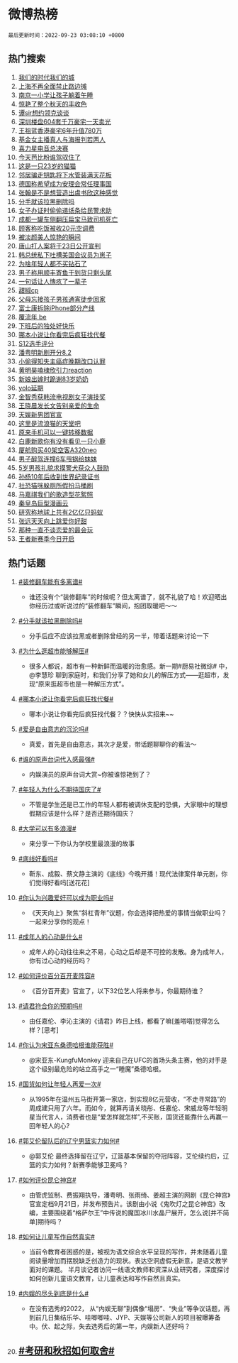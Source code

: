 # 微博热榜

`最后更新时间：2022-09-23 03:08:10 +0800`

## 热门搜索

1. [我们的时代我们的城](https://m.weibo.cn/search?containerid=100103type%3D1%26t%3D10%26q%3D%23%E6%88%91%E4%BB%AC%E7%9A%84%E6%97%B6%E4%BB%A3%E6%88%91%E4%BB%AC%E7%9A%84%E5%9F%8E%23&stream_entry_id=51&isnewpage=1&extparam=seat%3D1%26cate%3D10103%26dgr%3D0%26filter_type%3Drealtimehot%26c_type%3D51%26pos%3D0%26display_time%3D1663873689%26pre_seqid%3D1663873689161026376319&luicode=10000011&lfid=106003type%253D25%2526t%253D3%2526disable_hot%253D1%2526filter_type%253Drealtimehot)
1. [上海不再全面禁止路边摊](https://m.weibo.cn/search?containerid=100103type%3D1%26t%3D10%26q%3D%23%E4%B8%8A%E6%B5%B7%E4%B8%8D%E5%86%8D%E5%85%A8%E9%9D%A2%E7%A6%81%E6%AD%A2%E8%B7%AF%E8%BE%B9%E6%91%8A%23&stream_entry_id=31&isnewpage=1&extparam=seat%3D1%26band_rank%3D1%26q%3D%2523%25E4%25B8%258A%25E6%25B5%25B7%25E4%25B8%258D%25E5%2586%258D%25E5%2585%25A8%25E9%259D%25A2%25E7%25A6%2581%25E6%25AD%25A2%25E8%25B7%25AF%25E8%25BE%25B9%25E6%2591%258A%2523%26dgr%3D0%26c_type%3D31%26pos%3D0%26lcate%3D5001%26realpos%3D1%26filter_type%3Drealtimehot%26flag%3D0%26cate%3D0%26display_time%3D1663873689%26pre_seqid%3D1663873689161026376319&luicode=10000011&lfid=106003type%253D25%2526t%253D3%2526disable_hot%253D1%2526filter_type%253Drealtimehot)
1. [南京一小学让孩子躺着午睡](https://m.weibo.cn/search?containerid=100103type%3D1%26t%3D10%26q%3D%23%E5%8D%97%E4%BA%AC%E4%B8%80%E5%B0%8F%E5%AD%A6%E8%AE%A9%E5%AD%A9%E5%AD%90%E8%BA%BA%E7%9D%80%E5%8D%88%E7%9D%A1%23&stream_entry_id=31&isnewpage=1&extparam=seat%3D1%26band_rank%3D2%26q%3D%2523%25E5%258D%2597%25E4%25BA%25AC%25E4%25B8%2580%25E5%25B0%258F%25E5%25AD%25A6%25E8%25AE%25A9%25E5%25AD%25A9%25E5%25AD%2590%25E8%25BA%25BA%25E7%259D%2580%25E5%258D%2588%25E7%259D%25A1%2523%26dgr%3D0%26c_type%3D31%26pos%3D1%26lcate%3D5001%26realpos%3D2%26filter_type%3Drealtimehot%26flag%3D0%26cate%3D0%26display_time%3D1663873689%26pre_seqid%3D1663873689161026376319&luicode=10000011&lfid=106003type%253D25%2526t%253D3%2526disable_hot%253D1%2526filter_type%253Drealtimehot)
1. [惊艳了整个秋天的丰收色](https://m.weibo.cn/search?containerid=100103type%3D1%26t%3D10%26q%3D%23%E6%83%8A%E8%89%B3%E4%BA%86%E6%95%B4%E4%B8%AA%E7%A7%8B%E5%A4%A9%E7%9A%84%E4%B8%B0%E6%94%B6%E8%89%B2%23&stream_entry_id=31&isnewpage=1&extparam=seat%3D1%26band_rank%3D3%26q%3D%2523%25E6%2583%258A%25E8%2589%25B3%25E4%25BA%2586%25E6%2595%25B4%25E4%25B8%25AA%25E7%25A7%258B%25E5%25A4%25A9%25E7%259A%2584%25E4%25B8%25B0%25E6%2594%25B6%25E8%2589%25B2%2523%26dgr%3D0%26c_type%3D31%26pos%3D2%26lcate%3D5001%26realpos%3D3%26filter_type%3Drealtimehot%26flag%3D0%26cate%3D0%26display_time%3D1663873689%26pre_seqid%3D1663873689161026376319&luicode=10000011&lfid=106003type%253D25%2526t%253D3%2526disable_hot%253D1%2526filter_type%253Drealtimehot)
1. [谭sir想约领克谈谈](https://m.weibo.cn/search?containerid=100103type%3D1%26t%3D10%26q%3D%23%E8%B0%ADsir%E6%83%B3%E7%BA%A6%E9%A2%86%E5%85%8B%E8%B0%88%E8%B0%88%23&stream_entry_id=31&isnewpage=1&extparam=seat%3D1%26band_rank%3D4%26q%3D%2523%25E8%25B0%25ADsir%25E6%2583%25B3%25E7%25BA%25A6%25E9%25A2%2586%25E5%2585%258B%25E8%25B0%2588%25E8%25B0%2588%2523%26dgr%3D0%26c_type%3D31%26topic_ad%3D1%26pos%3D3%26lcate%3D5001%26filter_type%3Drealtimehot%26cate%3D0%26adid%3D166199%26display_time%3D1663873689%26pre_seqid%3D1663873689161026376319&luicode=10000011&lfid=106003type%253D25%2526t%253D3%2526disable_hot%253D1%2526filter_type%253Drealtimehot)
1. [深圳楼盘604套千万豪宅一天卖光](https://m.weibo.cn/search?containerid=100103type%3D1%26t%3D10%26q%3D%23%E6%B7%B1%E5%9C%B3%E6%A5%BC%E7%9B%98604%E5%A5%97%E5%8D%83%E4%B8%87%E8%B1%AA%E5%AE%85%E4%B8%80%E5%A4%A9%E5%8D%96%E5%85%89%23&stream_entry_id=31&isnewpage=1&extparam=seat%3D1%26band_rank%3D4%26q%3D%2523%25E6%25B7%25B1%25E5%259C%25B3%25E6%25A5%25BC%25E7%259B%2598604%25E5%25A5%2597%25E5%258D%2583%25E4%25B8%2587%25E8%25B1%25AA%25E5%25AE%2585%25E4%25B8%2580%25E5%25A4%25A9%25E5%258D%2596%25E5%2585%2589%2523%26dgr%3D0%26c_type%3D31%26pos%3D4%26lcate%3D5001%26realpos%3D4%26filter_type%3Drealtimehot%26flag%3D0%26cate%3D0%26display_time%3D1663873689%26pre_seqid%3D1663873689161026376319&luicode=10000011&lfid=106003type%253D25%2526t%253D3%2526disable_hot%253D1%2526filter_type%253Drealtimehot)
1. [王祖蓝香港豪宅6年升值780万](https://m.weibo.cn/search?containerid=100103type%3D1%26t%3D10%26q%3D%23%E7%8E%8B%E7%A5%96%E8%93%9D%E9%A6%99%E6%B8%AF%E8%B1%AA%E5%AE%856%E5%B9%B4%E5%8D%87%E5%80%BC780%E4%B8%87%23&stream_entry_id=31&isnewpage=1&extparam=seat%3D1%26band_rank%3D5%26q%3D%2523%25E7%258E%258B%25E7%25A5%2596%25E8%2593%259D%25E9%25A6%2599%25E6%25B8%25AF%25E8%25B1%25AA%25E5%25AE%25856%25E5%25B9%25B4%25E5%258D%2587%25E5%2580%25BC780%25E4%25B8%2587%2523%26dgr%3D0%26c_type%3D31%26pos%3D5%26lcate%3D5001%26realpos%3D5%26filter_type%3Drealtimehot%26flag%3D0%26cate%3D0%26display_time%3D1663873689%26pre_seqid%3D1663873689161026376319&luicode=10000011&lfid=106003type%253D25%2526t%253D3%2526disable_hot%253D1%2526filter_type%253Drealtimehot)
1. [基金女主播真人与海报判若两人](https://m.weibo.cn/search?containerid=100103type%3D1%26t%3D10%26q%3D%23%E5%9F%BA%E9%87%91%E5%A5%B3%E4%B8%BB%E6%92%AD%E7%9C%9F%E4%BA%BA%E4%B8%8E%E6%B5%B7%E6%8A%A5%E5%88%A4%E8%8B%A5%E4%B8%A4%E4%BA%BA%23&stream_entry_id=31&isnewpage=1&extparam=seat%3D1%26band_rank%3D6%26q%3D%2523%25E5%259F%25BA%25E9%2587%2591%25E5%25A5%25B3%25E4%25B8%25BB%25E6%2592%25AD%25E7%259C%259F%25E4%25BA%25BA%25E4%25B8%258E%25E6%25B5%25B7%25E6%258A%25A5%25E5%2588%25A4%25E8%258B%25A5%25E4%25B8%25A4%25E4%25BA%25BA%2523%26dgr%3D0%26c_type%3D31%26pos%3D6%26lcate%3D5001%26realpos%3D6%26filter_type%3Drealtimehot%26flag%3D0%26cate%3D0%26display_time%3D1663873689%26pre_seqid%3D1663873689161026376319&luicode=10000011&lfid=106003type%253D25%2526t%253D3%2526disable_hot%253D1%2526filter_type%253Drealtimehot)
1. [喜力星电音总决赛](https://m.weibo.cn/search?containerid=100103type%3D1%26t%3D10%26q%3D%23%E5%96%9C%E5%8A%9B%E6%98%9F%E7%94%B5%E9%9F%B3%E6%80%BB%E5%86%B3%E8%B5%9B%23&stream_entry_id=31&isnewpage=1&extparam=seat%3D1%26band_rank%3D7%26q%3D%2523%25E5%2596%259C%25E5%258A%259B%25E6%2598%259F%25E7%2594%25B5%25E9%259F%25B3%25E6%2580%25BB%25E5%2586%25B3%25E8%25B5%259B%2523%26dgr%3D0%26c_type%3D31%26topic_ad%3D1%26pos%3D7%26lcate%3D5001%26filter_type%3Drealtimehot%26cate%3D0%26adid%3D166308%26display_time%3D1663873689%26pre_seqid%3D1663873689161026376319&luicode=10000011&lfid=106003type%253D25%2526t%253D3%2526disable_hot%253D1%2526filter_type%253Drealtimehot)
1. [今天芭比粉谁驾驭住了](https://m.weibo.cn/search?containerid=100103type%3D1%26t%3D10%26q%3D%23%E4%BB%8A%E5%A4%A9%E8%8A%AD%E6%AF%94%E7%B2%89%E8%B0%81%E9%A9%BE%E9%A9%AD%E4%BD%8F%E4%BA%86%23&stream_entry_id=31&isnewpage=1&extparam=seat%3D1%26band_rank%3D7%26q%3D%2523%25E4%25BB%258A%25E5%25A4%25A9%25E8%258A%25AD%25E6%25AF%2594%25E7%25B2%2589%25E8%25B0%2581%25E9%25A9%25BE%25E9%25A9%25AD%25E4%25BD%258F%25E4%25BA%2586%2523%26dgr%3D0%26c_type%3D31%26pos%3D8%26lcate%3D5001%26realpos%3D7%26filter_type%3Drealtimehot%26flag%3D0%26cate%3D0%26display_time%3D1663873689%26pre_seqid%3D1663873689161026376319&luicode=10000011&lfid=106003type%253D25%2526t%253D3%2526disable_hot%253D1%2526filter_type%253Drealtimehot)
1. [这是一只23岁的猫猫](https://m.weibo.cn/search?containerid=100103type%3D1%26t%3D10%26q%3D%23%E8%BF%99%E6%98%AF%E4%B8%80%E5%8F%AA23%E5%B2%81%E7%9A%84%E7%8C%AB%E7%8C%AB%23&stream_entry_id=31&isnewpage=1&extparam=seat%3D1%26band_rank%3D8%26q%3D%2523%25E8%25BF%2599%25E6%2598%25AF%25E4%25B8%2580%25E5%258F%25AA23%25E5%25B2%2581%25E7%259A%2584%25E7%258C%25AB%25E7%258C%25AB%2523%26dgr%3D0%26c_type%3D31%26pos%3D9%26lcate%3D5001%26realpos%3D8%26filter_type%3Drealtimehot%26flag%3D0%26cate%3D0%26display_time%3D1663873689%26pre_seqid%3D1663873689161026376319&luicode=10000011&lfid=106003type%253D25%2526t%253D3%2526disable_hot%253D1%2526filter_type%253Drealtimehot)
1. [邻居骗走钥匙将下水管装满天花板](https://m.weibo.cn/search?containerid=100103type%3D1%26t%3D10%26q%3D%23%E9%82%BB%E5%B1%85%E9%AA%97%E8%B5%B0%E9%92%A5%E5%8C%99%E5%B0%86%E4%B8%8B%E6%B0%B4%E7%AE%A1%E8%A3%85%E6%BB%A1%E5%A4%A9%E8%8A%B1%E6%9D%BF%23&stream_entry_id=31&isnewpage=1&extparam=seat%3D1%26band_rank%3D9%26q%3D%2523%25E9%2582%25BB%25E5%25B1%2585%25E9%25AA%2597%25E8%25B5%25B0%25E9%2592%25A5%25E5%258C%2599%25E5%25B0%2586%25E4%25B8%258B%25E6%25B0%25B4%25E7%25AE%25A1%25E8%25A3%2585%25E6%25BB%25A1%25E5%25A4%25A9%25E8%258A%25B1%25E6%259D%25BF%2523%26dgr%3D0%26c_type%3D31%26pos%3D10%26lcate%3D5001%26realpos%3D9%26filter_type%3Drealtimehot%26flag%3D0%26cate%3D0%26display_time%3D1663873689%26pre_seqid%3D1663873689161026376319&luicode=10000011&lfid=106003type%253D25%2526t%253D3%2526disable_hot%253D1%2526filter_type%253Drealtimehot)
1. [德国称希望成为安理会常任理事国](https://m.weibo.cn/search?containerid=100103type%3D1%26t%3D10%26q%3D%23%E5%BE%B7%E5%9B%BD%E7%A7%B0%E5%B8%8C%E6%9C%9B%E6%88%90%E4%B8%BA%E5%AE%89%E7%90%86%E4%BC%9A%E5%B8%B8%E4%BB%BB%E7%90%86%E4%BA%8B%E5%9B%BD%23&stream_entry_id=31&isnewpage=1&extparam=seat%3D1%26band_rank%3D10%26q%3D%2523%25E5%25BE%25B7%25E5%259B%25BD%25E7%25A7%25B0%25E5%25B8%258C%25E6%259C%259B%25E6%2588%2590%25E4%25B8%25BA%25E5%25AE%2589%25E7%2590%2586%25E4%25BC%259A%25E5%25B8%25B8%25E4%25BB%25BB%25E7%2590%2586%25E4%25BA%258B%25E5%259B%25BD%2523%26dgr%3D0%26c_type%3D31%26pos%3D11%26lcate%3D5001%26realpos%3D10%26filter_type%3Drealtimehot%26flag%3D0%26cate%3D0%26display_time%3D1663873689%26pre_seqid%3D1663873689161026376319&luicode=10000011&lfid=106003type%253D25%2526t%253D3%2526disable_hot%253D1%2526filter_type%253Drealtimehot)
1. [张翰是不是想营造出虞书欣这种感觉](https://m.weibo.cn/search?containerid=100103type%3D1%26t%3D10%26q%3D%23%E5%BC%A0%E7%BF%B0%E6%98%AF%E4%B8%8D%E6%98%AF%E6%83%B3%E8%90%A5%E9%80%A0%E5%87%BA%E8%99%9E%E4%B9%A6%E6%AC%A3%E8%BF%99%E7%A7%8D%E6%84%9F%E8%A7%89%23&stream_entry_id=31&isnewpage=1&extparam=seat%3D1%26band_rank%3D11%26q%3D%2523%25E5%25BC%25A0%25E7%25BF%25B0%25E6%2598%25AF%25E4%25B8%258D%25E6%2598%25AF%25E6%2583%25B3%25E8%2590%25A5%25E9%2580%25A0%25E5%2587%25BA%25E8%2599%259E%25E4%25B9%25A6%25E6%25AC%25A3%25E8%25BF%2599%25E7%25A7%258D%25E6%2584%259F%25E8%25A7%2589%2523%26dgr%3D0%26c_type%3D31%26pos%3D12%26lcate%3D5001%26realpos%3D11%26filter_type%3Drealtimehot%26flag%3D0%26cate%3D0%26display_time%3D1663873689%26pre_seqid%3D1663873689161026376319&luicode=10000011&lfid=106003type%253D25%2526t%253D3%2526disable_hot%253D1%2526filter_type%253Drealtimehot)
1. [分手就该拉黑删除吗](https://m.weibo.cn/search?containerid=100103type%3D1%26t%3D10%26q%3D%23%E5%88%86%E6%89%8B%E5%B0%B1%E8%AF%A5%E6%8B%89%E9%BB%91%E5%88%A0%E9%99%A4%E5%90%97%23&stream_entry_id=31&isnewpage=1&extparam=seat%3D1%26band_rank%3D12%26q%3D%2523%25E5%2588%2586%25E6%2589%258B%25E5%25B0%25B1%25E8%25AF%25A5%25E6%258B%2589%25E9%25BB%2591%25E5%2588%25A0%25E9%2599%25A4%25E5%2590%2597%2523%26dgr%3D0%26c_type%3D31%26pos%3D13%26lcate%3D5001%26realpos%3D12%26filter_type%3Drealtimehot%26flag%3D0%26cate%3D0%26display_time%3D1663873689%26pre_seqid%3D1663873689161026376319&luicode=10000011&lfid=106003type%253D25%2526t%253D3%2526disable_hot%253D1%2526filter_type%253Drealtimehot)
1. [女子办证时偷偷递纸条给民警求助](https://m.weibo.cn/search?containerid=100103type%3D1%26t%3D10%26q%3D%23%E5%A5%B3%E5%AD%90%E5%8A%9E%E8%AF%81%E6%97%B6%E5%81%B7%E5%81%B7%E9%80%92%E7%BA%B8%E6%9D%A1%E7%BB%99%E6%B0%91%E8%AD%A6%E6%B1%82%E5%8A%A9%23&stream_entry_id=31&isnewpage=1&extparam=seat%3D1%26band_rank%3D13%26q%3D%2523%25E5%25A5%25B3%25E5%25AD%2590%25E5%258A%259E%25E8%25AF%2581%25E6%2597%25B6%25E5%2581%25B7%25E5%2581%25B7%25E9%2580%2592%25E7%25BA%25B8%25E6%259D%25A1%25E7%25BB%2599%25E6%25B0%2591%25E8%25AD%25A6%25E6%25B1%2582%25E5%258A%25A9%2523%26dgr%3D0%26c_type%3D31%26pos%3D14%26lcate%3D5001%26realpos%3D13%26filter_type%3Drealtimehot%26flag%3D1%26cate%3D0%26display_time%3D1663873689%26pre_seqid%3D1663873689161026376319&luicode=10000011&lfid=106003type%253D25%2526t%253D3%2526disable_hot%253D1%2526filter_type%253Drealtimehot)
1. [成都一罐车侧翻压扁宝马致司机死亡](https://m.weibo.cn/search?containerid=100103type%3D1%26t%3D10%26q%3D%23%E6%88%90%E9%83%BD%E4%B8%80%E7%BD%90%E8%BD%A6%E4%BE%A7%E7%BF%BB%E5%8E%8B%E6%89%81%E5%AE%9D%E9%A9%AC%E8%87%B4%E5%8F%B8%E6%9C%BA%E6%AD%BB%E4%BA%A1%23&stream_entry_id=31&isnewpage=1&extparam=seat%3D1%26band_rank%3D14%26q%3D%2523%25E6%2588%2590%25E9%2583%25BD%25E4%25B8%2580%25E7%25BD%2590%25E8%25BD%25A6%25E4%25BE%25A7%25E7%25BF%25BB%25E5%258E%258B%25E6%2589%2581%25E5%25AE%259D%25E9%25A9%25AC%25E8%2587%25B4%25E5%258F%25B8%25E6%259C%25BA%25E6%25AD%25BB%25E4%25BA%25A1%2523%26dgr%3D0%26c_type%3D31%26pos%3D15%26lcate%3D5001%26realpos%3D14%26filter_type%3Drealtimehot%26flag%3D0%26cate%3D0%26display_time%3D1663873689%26pre_seqid%3D1663873689161026376319&luicode=10000011&lfid=106003type%253D25%2526t%253D3%2526disable_hot%253D1%2526filter_type%253Drealtimehot)
1. [顾客称吃饭被收20元空调费](https://m.weibo.cn/search?containerid=100103type%3D1%26t%3D10%26q%3D%23%E9%A1%BE%E5%AE%A2%E7%A7%B0%E5%90%83%E9%A5%AD%E8%A2%AB%E6%94%B620%E5%85%83%E7%A9%BA%E8%B0%83%E8%B4%B9%23&stream_entry_id=31&isnewpage=1&extparam=seat%3D1%26band_rank%3D15%26q%3D%2523%25E9%25A1%25BE%25E5%25AE%25A2%25E7%25A7%25B0%25E5%2590%2583%25E9%25A5%25AD%25E8%25A2%25AB%25E6%2594%25B620%25E5%2585%2583%25E7%25A9%25BA%25E8%25B0%2583%25E8%25B4%25B9%2523%26dgr%3D0%26c_type%3D31%26pos%3D16%26lcate%3D5001%26realpos%3D15%26filter_type%3Drealtimehot%26flag%3D1%26cate%3D0%26display_time%3D1663873689%26pre_seqid%3D1663873689161026376319&luicode=10000011&lfid=106003type%253D25%2526t%253D3%2526disable_hot%253D1%2526filter_type%253Drealtimehot)
1. [被淡颜美人惊艳的瞬间](https://m.weibo.cn/search?containerid=100103type%3D1%26t%3D10%26q%3D%23%E8%A2%AB%E6%B7%A1%E9%A2%9C%E7%BE%8E%E4%BA%BA%E6%83%8A%E8%89%B3%E7%9A%84%E7%9E%AC%E9%97%B4%23&stream_entry_id=31&isnewpage=1&extparam=seat%3D1%26band_rank%3D16%26q%3D%2523%25E8%25A2%25AB%25E6%25B7%25A1%25E9%25A2%259C%25E7%25BE%258E%25E4%25BA%25BA%25E6%2583%258A%25E8%2589%25B3%25E7%259A%2584%25E7%259E%25AC%25E9%2597%25B4%2523%26dgr%3D0%26c_type%3D31%26pos%3D17%26lcate%3D5001%26realpos%3D16%26filter_type%3Drealtimehot%26flag%3D0%26cate%3D0%26display_time%3D1663873689%26pre_seqid%3D1663873689161026376319&luicode=10000011&lfid=106003type%253D25%2526t%253D3%2526disable_hot%253D1%2526filter_type%253Drealtimehot)
1. [唐山打人案将于23日公开宣判](https://m.weibo.cn/search?containerid=100103type%3D1%26t%3D10%26q%3D%23%E5%94%90%E5%B1%B1%E6%89%93%E4%BA%BA%E6%A1%88%E5%B0%86%E4%BA%8E23%E6%97%A5%E5%85%AC%E5%BC%80%E5%AE%A3%E5%88%A4%23&stream_entry_id=31&isnewpage=1&extparam=seat%3D1%26band_rank%3D17%26q%3D%2523%25E5%2594%2590%25E5%25B1%25B1%25E6%2589%2593%25E4%25BA%25BA%25E6%25A1%2588%25E5%25B0%2586%25E4%25BA%258E23%25E6%2597%25A5%25E5%2585%25AC%25E5%25BC%2580%25E5%25AE%25A3%25E5%2588%25A4%2523%26dgr%3D0%26c_type%3D31%26pos%3D18%26lcate%3D5001%26realpos%3D17%26filter_type%3Drealtimehot%26flag%3D0%26cate%3D0%26display_time%3D1663873689%26pre_seqid%3D1663873689161026376319&luicode=10000011&lfid=106003type%253D25%2526t%253D3%2526disable_hot%253D1%2526filter_type%253Drealtimehot)
1. [韩总统私下吐槽美国会议员为崽子](https://m.weibo.cn/search?containerid=100103type%3D1%26t%3D10%26q%3D%23%E9%9F%A9%E6%80%BB%E7%BB%9F%E7%A7%81%E4%B8%8B%E5%90%90%E6%A7%BD%E7%BE%8E%E5%9B%BD%E4%BC%9A%E8%AE%AE%E5%91%98%E4%B8%BA%E5%B4%BD%E5%AD%90%23&stream_entry_id=31&isnewpage=1&extparam=seat%3D1%26band_rank%3D18%26q%3D%2523%25E9%259F%25A9%25E6%2580%25BB%25E7%25BB%259F%25E7%25A7%2581%25E4%25B8%258B%25E5%2590%2590%25E6%25A7%25BD%25E7%25BE%258E%25E5%259B%25BD%25E4%25BC%259A%25E8%25AE%25AE%25E5%2591%2598%25E4%25B8%25BA%25E5%25B4%25BD%25E5%25AD%2590%2523%26dgr%3D0%26c_type%3D31%26pos%3D19%26lcate%3D5001%26realpos%3D18%26filter_type%3Drealtimehot%26flag%3D0%26cate%3D0%26display_time%3D1663873689%26pre_seqid%3D1663873689161026376319&luicode=10000011&lfid=106003type%253D25%2526t%253D3%2526disable_hot%253D1%2526filter_type%253Drealtimehot)
1. [为啥年轻人都不买钻石了](https://m.weibo.cn/search?containerid=100103type%3D1%26t%3D10%26q%3D%23%E4%B8%BA%E5%95%A5%E5%B9%B4%E8%BD%BB%E4%BA%BA%E9%83%BD%E4%B8%8D%E4%B9%B0%E9%92%BB%E7%9F%B3%E4%BA%86%23&stream_entry_id=31&isnewpage=1&extparam=seat%3D1%26band_rank%3D19%26q%3D%2523%25E4%25B8%25BA%25E5%2595%25A5%25E5%25B9%25B4%25E8%25BD%25BB%25E4%25BA%25BA%25E9%2583%25BD%25E4%25B8%258D%25E4%25B9%25B0%25E9%2592%25BB%25E7%259F%25B3%25E4%25BA%2586%2523%26dgr%3D0%26c_type%3D31%26pos%3D20%26lcate%3D5001%26realpos%3D19%26filter_type%3Drealtimehot%26flag%3D0%26cate%3D0%26display_time%3D1663873689%26pre_seqid%3D1663873689161026376319&luicode=10000011&lfid=106003type%253D25%2526t%253D3%2526disable_hot%253D1%2526filter_type%253Drealtimehot)
1. [男子称用顺丰寄鱼干到货只剩头尾](https://m.weibo.cn/search?containerid=100103type%3D1%26t%3D10%26q%3D%23%E7%94%B7%E5%AD%90%E7%A7%B0%E7%94%A8%E9%A1%BA%E4%B8%B0%E5%AF%84%E9%B1%BC%E5%B9%B2%E5%88%B0%E8%B4%A7%E5%8F%AA%E5%89%A9%E5%A4%B4%E5%B0%BE%23&stream_entry_id=31&isnewpage=1&extparam=seat%3D1%26band_rank%3D20%26q%3D%2523%25E7%2594%25B7%25E5%25AD%2590%25E7%25A7%25B0%25E7%2594%25A8%25E9%25A1%25BA%25E4%25B8%25B0%25E5%25AF%2584%25E9%25B1%25BC%25E5%25B9%25B2%25E5%2588%25B0%25E8%25B4%25A7%25E5%258F%25AA%25E5%2589%25A9%25E5%25A4%25B4%25E5%25B0%25BE%2523%26dgr%3D0%26c_type%3D31%26pos%3D21%26lcate%3D5001%26realpos%3D20%26filter_type%3Drealtimehot%26flag%3D0%26cate%3D0%26display_time%3D1663873689%26pre_seqid%3D1663873689161026376319&luicode=10000011&lfid=106003type%253D25%2526t%253D3%2526disable_hot%253D1%2526filter_type%253Drealtimehot)
1. [一句话让人愧疚了一辈子](https://m.weibo.cn/search?containerid=100103type%3D1%26t%3D10%26q%3D%23%E4%B8%80%E5%8F%A5%E8%AF%9D%E8%AE%A9%E4%BA%BA%E6%84%A7%E7%96%9A%E4%BA%86%E4%B8%80%E8%BE%88%E5%AD%90%23&stream_entry_id=31&isnewpage=1&extparam=seat%3D1%26band_rank%3D21%26q%3D%2523%25E4%25B8%2580%25E5%258F%25A5%25E8%25AF%259D%25E8%25AE%25A9%25E4%25BA%25BA%25E6%2584%25A7%25E7%2596%259A%25E4%25BA%2586%25E4%25B8%2580%25E8%25BE%2588%25E5%25AD%2590%2523%26dgr%3D0%26c_type%3D31%26pos%3D22%26lcate%3D5001%26realpos%3D21%26filter_type%3Drealtimehot%26flag%3D0%26cate%3D0%26display_time%3D1663873689%26pre_seqid%3D1663873689161026376319&luicode=10000011&lfid=106003type%253D25%2526t%253D3%2526disable_hot%253D1%2526filter_type%253Drealtimehot)
1. [甜椒cp](https://m.weibo.cn/search?containerid=100103type%3D1%26t%3D10%26q%3D%E7%94%9C%E6%A4%92cp&stream_entry_id=31&isnewpage=1&extparam=seat%3D1%26band_rank%3D22%26q%3D%25E7%2594%259C%25E6%25A4%2592cp%26dgr%3D0%26c_type%3D31%26pos%3D23%26lcate%3D5001%26realpos%3D22%26filter_type%3Drealtimehot%26flag%3D0%26cate%3D0%26display_time%3D1663873689%26pre_seqid%3D1663873689161026376319&luicode=10000011&lfid=106003type%253D25%2526t%253D3%2526disable_hot%253D1%2526filter_type%253Drealtimehot)
1. [父母忘接孩子男孩通宵徒步回家](https://m.weibo.cn/search?containerid=100103type%3D1%26t%3D10%26q%3D%23%E7%88%B6%E6%AF%8D%E5%BF%98%E6%8E%A5%E5%AD%A9%E5%AD%90%E7%94%B7%E5%AD%A9%E9%80%9A%E5%AE%B5%E5%BE%92%E6%AD%A5%E5%9B%9E%E5%AE%B6%23&stream_entry_id=31&isnewpage=1&extparam=seat%3D1%26band_rank%3D23%26q%3D%2523%25E7%2588%25B6%25E6%25AF%258D%25E5%25BF%2598%25E6%258E%25A5%25E5%25AD%25A9%25E5%25AD%2590%25E7%2594%25B7%25E5%25AD%25A9%25E9%2580%259A%25E5%25AE%25B5%25E5%25BE%2592%25E6%25AD%25A5%25E5%259B%259E%25E5%25AE%25B6%2523%26dgr%3D0%26c_type%3D31%26pos%3D24%26lcate%3D5001%26realpos%3D23%26filter_type%3Drealtimehot%26flag%3D0%26cate%3D0%26display_time%3D1663873689%26pre_seqid%3D1663873689161026376319&luicode=10000011&lfid=106003type%253D25%2526t%253D3%2526disable_hot%253D1%2526filter_type%253Drealtimehot)
1. [富士康拆除iPhone部分产线](https://m.weibo.cn/search?containerid=100103type%3D1%26t%3D10%26q%3D%23%E5%AF%8C%E5%A3%AB%E5%BA%B7%E6%8B%86%E9%99%A4iPhone%E9%83%A8%E5%88%86%E4%BA%A7%E7%BA%BF%23&stream_entry_id=31&isnewpage=1&extparam=seat%3D1%26band_rank%3D24%26q%3D%2523%25E5%25AF%258C%25E5%25A3%25AB%25E5%25BA%25B7%25E6%258B%2586%25E9%2599%25A4iPhone%25E9%2583%25A8%25E5%2588%2586%25E4%25BA%25A7%25E7%25BA%25BF%2523%26dgr%3D0%26c_type%3D31%26pos%3D25%26lcate%3D5001%26realpos%3D24%26filter_type%3Drealtimehot%26flag%3D0%26cate%3D0%26display_time%3D1663873689%26pre_seqid%3D1663873689161026376319&luicode=10000011&lfid=106003type%253D25%2526t%253D3%2526disable_hot%253D1%2526filter_type%253Drealtimehot)
1. [覆流年 be](https://m.weibo.cn/search?containerid=100103type%3D1%26t%3D10%26q%3D%E8%A6%86%E6%B5%81%E5%B9%B4+be&stream_entry_id=31&isnewpage=1&extparam=seat%3D1%26band_rank%3D25%26q%3D%25E8%25A6%2586%25E6%25B5%2581%25E5%25B9%25B4%2520be%26dgr%3D0%26c_type%3D31%26pos%3D26%26lcate%3D5001%26realpos%3D25%26filter_type%3Drealtimehot%26flag%3D0%26cate%3D0%26display_time%3D1663873689%26pre_seqid%3D1663873689161026376319&luicode=10000011&lfid=106003type%253D25%2526t%253D3%2526disable_hot%253D1%2526filter_type%253Drealtimehot)
1. [下班后的独处好快乐](https://m.weibo.cn/search?containerid=100103type%3D1%26t%3D10%26q%3D%23%E4%B8%8B%E7%8F%AD%E5%90%8E%E7%9A%84%E7%8B%AC%E5%A4%84%E5%A5%BD%E5%BF%AB%E4%B9%90%23&stream_entry_id=31&isnewpage=1&extparam=seat%3D1%26band_rank%3D26%26q%3D%2523%25E4%25B8%258B%25E7%258F%25AD%25E5%2590%258E%25E7%259A%2584%25E7%258B%25AC%25E5%25A4%2584%25E5%25A5%25BD%25E5%25BF%25AB%25E4%25B9%2590%2523%26dgr%3D0%26c_type%3D31%26pos%3D27%26lcate%3D5001%26realpos%3D26%26filter_type%3Drealtimehot%26flag%3D0%26cate%3D0%26display_time%3D1663873689%26pre_seqid%3D1663873689161026376319&luicode=10000011&lfid=106003type%253D25%2526t%253D3%2526disable_hot%253D1%2526filter_type%253Drealtimehot)
1. [哪本小说让你看完后疯狂找代餐](https://m.weibo.cn/search?containerid=100103type%3D1%26t%3D10%26q%3D%23%E5%93%AA%E6%9C%AC%E5%B0%8F%E8%AF%B4%E8%AE%A9%E4%BD%A0%E7%9C%8B%E5%AE%8C%E5%90%8E%E7%96%AF%E7%8B%82%E6%89%BE%E4%BB%A3%E9%A4%90%23&stream_entry_id=31&isnewpage=1&extparam=seat%3D1%26band_rank%3D27%26q%3D%2523%25E5%2593%25AA%25E6%259C%25AC%25E5%25B0%258F%25E8%25AF%25B4%25E8%25AE%25A9%25E4%25BD%25A0%25E7%259C%258B%25E5%25AE%258C%25E5%2590%258E%25E7%2596%25AF%25E7%258B%2582%25E6%2589%25BE%25E4%25BB%25A3%25E9%25A4%2590%2523%26dgr%3D0%26c_type%3D31%26pos%3D28%26lcate%3D5001%26realpos%3D27%26filter_type%3Drealtimehot%26flag%3D0%26cate%3D0%26display_time%3D1663873689%26pre_seqid%3D1663873689161026376319&luicode=10000011&lfid=106003type%253D25%2526t%253D3%2526disable_hot%253D1%2526filter_type%253Drealtimehot)
1. [S12选手评分](https://m.weibo.cn/search?containerid=100103type%3D1%26t%3D10%26q%3D%23S12%E9%80%89%E6%89%8B%E8%AF%84%E5%88%86%23&stream_entry_id=31&isnewpage=1&extparam=seat%3D1%26band_rank%3D28%26q%3D%2523S12%25E9%2580%2589%25E6%2589%258B%25E8%25AF%2584%25E5%2588%2586%2523%26dgr%3D0%26c_type%3D31%26pos%3D29%26lcate%3D5001%26realpos%3D28%26filter_type%3Drealtimehot%26flag%3D1%26cate%3D0%26display_time%3D1663873689%26pre_seqid%3D1663873689161026376319&luicode=10000011&lfid=106003type%253D25%2526t%253D3%2526disable_hot%253D1%2526filter_type%253Drealtimehot)
1. [潘粤明新剧开分8.2](https://m.weibo.cn/search?containerid=100103type%3D1%26t%3D10%26q%3D%23%E6%BD%98%E7%B2%A4%E6%98%8E%E6%96%B0%E5%89%A7%E5%BC%80%E5%88%868.2%23&stream_entry_id=31&isnewpage=1&extparam=seat%3D1%26band_rank%3D29%26q%3D%2523%25E6%25BD%2598%25E7%25B2%25A4%25E6%2598%258E%25E6%2596%25B0%25E5%2589%25A7%25E5%25BC%2580%25E5%2588%25868.2%2523%26dgr%3D0%26c_type%3D31%26pos%3D30%26lcate%3D5001%26realpos%3D29%26filter_type%3Drealtimehot%26flag%3D0%26cate%3D0%26display_time%3D1663873689%26pre_seqid%3D1663873689161026376319&luicode=10000011&lfid=106003type%253D25%2526t%253D3%2526disable_hot%253D1%2526filter_type%253Drealtimehot)
1. [小偷得知失主癌症晚期改口认罪](https://m.weibo.cn/search?containerid=100103type%3D1%26t%3D10%26q%3D%23%E5%B0%8F%E5%81%B7%E5%BE%97%E7%9F%A5%E5%A4%B1%E4%B8%BB%E7%99%8C%E7%97%87%E6%99%9A%E6%9C%9F%E6%94%B9%E5%8F%A3%E8%AE%A4%E7%BD%AA%23&stream_entry_id=31&isnewpage=1&extparam=seat%3D1%26band_rank%3D30%26q%3D%2523%25E5%25B0%258F%25E5%2581%25B7%25E5%25BE%2597%25E7%259F%25A5%25E5%25A4%25B1%25E4%25B8%25BB%25E7%2599%258C%25E7%2597%2587%25E6%2599%259A%25E6%259C%259F%25E6%2594%25B9%25E5%258F%25A3%25E8%25AE%25A4%25E7%25BD%25AA%2523%26dgr%3D0%26c_type%3D31%26pos%3D31%26lcate%3D5001%26realpos%3D30%26filter_type%3Drealtimehot%26flag%3D0%26cate%3D0%26display_time%3D1663873689%26pre_seqid%3D1663873689161026376319&luicode=10000011&lfid=106003type%253D25%2526t%253D3%2526disable_hot%253D1%2526filter_type%253Drealtimehot)
1. [黄明昊嗑棣欣引力reaction](https://m.weibo.cn/search?containerid=100103type%3D1%26t%3D10%26q%3D%23%E9%BB%84%E6%98%8E%E6%98%8A%E5%97%91%E6%A3%A3%E6%AC%A3%E5%BC%95%E5%8A%9Breaction%23&stream_entry_id=31&isnewpage=1&extparam=seat%3D1%26band_rank%3D31%26q%3D%2523%25E9%25BB%2584%25E6%2598%258E%25E6%2598%258A%25E5%2597%2591%25E6%25A3%25A3%25E6%25AC%25A3%25E5%25BC%2595%25E5%258A%259Breaction%2523%26dgr%3D0%26c_type%3D31%26pos%3D32%26lcate%3D5001%26realpos%3D31%26filter_type%3Drealtimehot%26flag%3D0%26cate%3D0%26display_time%3D1663873689%26pre_seqid%3D1663873689161026376319&luicode=10000011&lfid=106003type%253D25%2526t%253D3%2526disable_hot%253D1%2526filter_type%253Drealtimehot)
1. [新娘出嫁时跪谢83岁奶奶](https://m.weibo.cn/search?containerid=100103type%3D1%26t%3D10%26q%3D%23%E6%96%B0%E5%A8%98%E5%87%BA%E5%AB%81%E6%97%B6%E8%B7%AA%E8%B0%A283%E5%B2%81%E5%A5%B6%E5%A5%B6%23&stream_entry_id=31&isnewpage=1&extparam=seat%3D1%26band_rank%3D32%26q%3D%2523%25E6%2596%25B0%25E5%25A8%2598%25E5%2587%25BA%25E5%25AB%2581%25E6%2597%25B6%25E8%25B7%25AA%25E8%25B0%25A283%25E5%25B2%2581%25E5%25A5%25B6%25E5%25A5%25B6%2523%26dgr%3D0%26c_type%3D31%26pos%3D33%26lcate%3D5001%26realpos%3D32%26filter_type%3Drealtimehot%26flag%3D0%26cate%3D0%26display_time%3D1663873689%26pre_seqid%3D1663873689161026376319&luicode=10000011&lfid=106003type%253D25%2526t%253D3%2526disable_hot%253D1%2526filter_type%253Drealtimehot)
1. [yolo延期](https://m.weibo.cn/search?containerid=100103type%3D1%26t%3D10%26q%3Dyolo%E5%BB%B6%E6%9C%9F&stream_entry_id=31&isnewpage=1&extparam=seat%3D1%26band_rank%3D33%26q%3Dyolo%25E5%25BB%25B6%25E6%259C%259F%26dgr%3D0%26c_type%3D31%26pos%3D34%26lcate%3D5001%26realpos%3D33%26filter_type%3Drealtimehot%26flag%3D0%26cate%3D0%26display_time%3D1663873689%26pre_seqid%3D1663873689161026376319&luicode=10000011&lfid=106003type%253D25%2526t%253D3%2526disable_hot%253D1%2526filter_type%253Drealtimehot)
1. [金智秀获韩流电视剧女子演技奖](https://m.weibo.cn/search?containerid=100103type%3D1%26t%3D10%26q%3D%23%E9%87%91%E6%99%BA%E7%A7%80%E8%8E%B7%E9%9F%A9%E6%B5%81%E7%94%B5%E8%A7%86%E5%89%A7%E5%A5%B3%E5%AD%90%E6%BC%94%E6%8A%80%E5%A5%96%23&stream_entry_id=31&isnewpage=1&extparam=seat%3D1%26band_rank%3D34%26q%3D%2523%25E9%2587%2591%25E6%2599%25BA%25E7%25A7%2580%25E8%258E%25B7%25E9%259F%25A9%25E6%25B5%2581%25E7%2594%25B5%25E8%25A7%2586%25E5%2589%25A7%25E5%25A5%25B3%25E5%25AD%2590%25E6%25BC%2594%25E6%258A%2580%25E5%25A5%2596%2523%26dgr%3D0%26c_type%3D31%26pos%3D35%26lcate%3D5001%26realpos%3D34%26filter_type%3Drealtimehot%26flag%3D0%26cate%3D0%26display_time%3D1663873689%26pre_seqid%3D1663873689161026376319&luicode=10000011&lfid=106003type%253D25%2526t%253D3%2526disable_hot%253D1%2526filter_type%253Drealtimehot)
1. [王晓晨发长文告别亲爱的生命](https://m.weibo.cn/search?containerid=100103type%3D1%26t%3D10%26q%3D%23%E7%8E%8B%E6%99%93%E6%99%A8%E5%8F%91%E9%95%BF%E6%96%87%E5%91%8A%E5%88%AB%E4%BA%B2%E7%88%B1%E7%9A%84%E7%94%9F%E5%91%BD%23&stream_entry_id=31&isnewpage=1&extparam=seat%3D1%26band_rank%3D35%26q%3D%2523%25E7%258E%258B%25E6%2599%2593%25E6%2599%25A8%25E5%258F%2591%25E9%2595%25BF%25E6%2596%2587%25E5%2591%258A%25E5%2588%25AB%25E4%25BA%25B2%25E7%2588%25B1%25E7%259A%2584%25E7%2594%259F%25E5%2591%25BD%2523%26dgr%3D0%26c_type%3D31%26pos%3D36%26lcate%3D5001%26realpos%3D35%26filter_type%3Drealtimehot%26flag%3D0%26cate%3D0%26display_time%3D1663873689%26pre_seqid%3D1663873689161026376319&luicode=10000011&lfid=106003type%253D25%2526t%253D3%2526disable_hot%253D1%2526filter_type%253Drealtimehot)
1. [天娱新男团官宣](https://m.weibo.cn/search?containerid=100103type%3D1%26t%3D10%26q%3D%23%E5%A4%A9%E5%A8%B1%E6%96%B0%E7%94%B7%E5%9B%A2%E5%AE%98%E5%AE%A3%23&stream_entry_id=31&isnewpage=1&extparam=seat%3D1%26band_rank%3D36%26q%3D%2523%25E5%25A4%25A9%25E5%25A8%25B1%25E6%2596%25B0%25E7%2594%25B7%25E5%259B%25A2%25E5%25AE%2598%25E5%25AE%25A3%2523%26dgr%3D0%26c_type%3D31%26pos%3D37%26lcate%3D5001%26realpos%3D36%26filter_type%3Drealtimehot%26flag%3D0%26cate%3D0%26display_time%3D1663873689%26pre_seqid%3D1663873689161026376319&luicode=10000011&lfid=106003type%253D25%2526t%253D3%2526disable_hot%253D1%2526filter_type%253Drealtimehot)
1. [这里是流浪猫的天堂吧](https://m.weibo.cn/search?containerid=100103type%3D1%26t%3D10%26q%3D%23%E8%BF%99%E9%87%8C%E6%98%AF%E6%B5%81%E6%B5%AA%E7%8C%AB%E7%9A%84%E5%A4%A9%E5%A0%82%E5%90%A7%23&stream_entry_id=31&isnewpage=1&extparam=seat%3D1%26band_rank%3D37%26q%3D%2523%25E8%25BF%2599%25E9%2587%258C%25E6%2598%25AF%25E6%25B5%2581%25E6%25B5%25AA%25E7%258C%25AB%25E7%259A%2584%25E5%25A4%25A9%25E5%25A0%2582%25E5%2590%25A7%2523%26dgr%3D0%26c_type%3D31%26pos%3D38%26lcate%3D5001%26realpos%3D37%26filter_type%3Drealtimehot%26flag%3D0%26cate%3D0%26display_time%3D1663873689%26pre_seqid%3D1663873689161026376319&luicode=10000011&lfid=106003type%253D25%2526t%253D3%2526disable_hot%253D1%2526filter_type%253Drealtimehot)
1. [原来手机可以一键转移数据](https://m.weibo.cn/search?containerid=100103type%3D1%26t%3D10%26q%3D%23%E5%8E%9F%E6%9D%A5%E6%89%8B%E6%9C%BA%E5%8F%AF%E4%BB%A5%E4%B8%80%E9%94%AE%E8%BD%AC%E7%A7%BB%E6%95%B0%E6%8D%AE%23&stream_entry_id=31&isnewpage=1&extparam=seat%3D1%26band_rank%3D38%26q%3D%2523%25E5%258E%259F%25E6%259D%25A5%25E6%2589%258B%25E6%259C%25BA%25E5%258F%25AF%25E4%25BB%25A5%25E4%25B8%2580%25E9%2594%25AE%25E8%25BD%25AC%25E7%25A7%25BB%25E6%2595%25B0%25E6%258D%25AE%2523%26dgr%3D0%26c_type%3D31%26pos%3D39%26lcate%3D5001%26realpos%3D38%26filter_type%3Drealtimehot%26flag%3D0%26cate%3D0%26display_time%3D1663873689%26pre_seqid%3D1663873689161026376319&luicode=10000011&lfid=106003type%253D25%2526t%253D3%2526disable_hot%253D1%2526filter_type%253Drealtimehot)
1. [白鹿新歌你有没有看见一只小鹿](https://m.weibo.cn/search?containerid=100103type%3D1%26t%3D10%26q%3D%23%E7%99%BD%E9%B9%BF%E6%96%B0%E6%AD%8C%E4%BD%A0%E6%9C%89%E6%B2%A1%E6%9C%89%E7%9C%8B%E8%A7%81%E4%B8%80%E5%8F%AA%E5%B0%8F%E9%B9%BF%23&stream_entry_id=31&isnewpage=1&extparam=seat%3D1%26band_rank%3D39%26q%3D%2523%25E7%2599%25BD%25E9%25B9%25BF%25E6%2596%25B0%25E6%25AD%258C%25E4%25BD%25A0%25E6%259C%2589%25E6%25B2%25A1%25E6%259C%2589%25E7%259C%258B%25E8%25A7%2581%25E4%25B8%2580%25E5%258F%25AA%25E5%25B0%258F%25E9%25B9%25BF%2523%26dgr%3D0%26c_type%3D31%26pos%3D40%26lcate%3D5001%26realpos%3D39%26filter_type%3Drealtimehot%26flag%3D0%26cate%3D0%26display_time%3D1663873689%26pre_seqid%3D1663873689161026376319&luicode=10000011&lfid=106003type%253D25%2526t%253D3%2526disable_hot%253D1%2526filter_type%253Drealtimehot)
1. [厦航购买40架空客A320neo](https://m.weibo.cn/search?containerid=100103type%3D1%26t%3D10%26q%3D%23%E5%8E%A6%E8%88%AA%E8%B4%AD%E4%B9%B040%E6%9E%B6%E7%A9%BA%E5%AE%A2A320neo%23&stream_entry_id=31&isnewpage=1&extparam=seat%3D1%26band_rank%3D40%26q%3D%2523%25E5%258E%25A6%25E8%2588%25AA%25E8%25B4%25AD%25E4%25B9%25B040%25E6%259E%25B6%25E7%25A9%25BA%25E5%25AE%25A2A320neo%2523%26dgr%3D0%26c_type%3D31%26pos%3D41%26lcate%3D5001%26realpos%3D40%26filter_type%3Drealtimehot%26flag%3D0%26cate%3D0%26display_time%3D1663873689%26pre_seqid%3D1663873689161026376319&luicode=10000011&lfid=106003type%253D25%2526t%253D3%2526disable_hot%253D1%2526filter_type%253Drealtimehot)
1. [男子醉驾连撞6车甩锅给妹妹](https://m.weibo.cn/search?containerid=100103type%3D1%26t%3D10%26q%3D%23%E7%94%B7%E5%AD%90%E9%86%89%E9%A9%BE%E8%BF%9E%E6%92%9E6%E8%BD%A6%E7%94%A9%E9%94%85%E7%BB%99%E5%A6%B9%E5%A6%B9%23&stream_entry_id=31&isnewpage=1&extparam=seat%3D1%26band_rank%3D41%26q%3D%2523%25E7%2594%25B7%25E5%25AD%2590%25E9%2586%2589%25E9%25A9%25BE%25E8%25BF%259E%25E6%2592%259E6%25E8%25BD%25A6%25E7%2594%25A9%25E9%2594%2585%25E7%25BB%2599%25E5%25A6%25B9%25E5%25A6%25B9%2523%26dgr%3D0%26c_type%3D31%26pos%3D42%26lcate%3D5001%26realpos%3D41%26filter_type%3Drealtimehot%26flag%3D0%26cate%3D0%26display_time%3D1663873689%26pre_seqid%3D1663873689161026376319&luicode=10000011&lfid=106003type%253D25%2526t%253D3%2526disable_hot%253D1%2526filter_type%253Drealtimehot)
1. [5岁男孩礼貌求摸警犬获众人鼓励](https://m.weibo.cn/search?containerid=100103type%3D1%26t%3D10%26q%3D%235%E5%B2%81%E7%94%B7%E5%AD%A9%E7%A4%BC%E8%B2%8C%E6%B1%82%E6%91%B8%E8%AD%A6%E7%8A%AC%E8%8E%B7%E4%BC%97%E4%BA%BA%E9%BC%93%E5%8A%B1%23&stream_entry_id=31&isnewpage=1&extparam=seat%3D1%26band_rank%3D42%26q%3D%25235%25E5%25B2%2581%25E7%2594%25B7%25E5%25AD%25A9%25E7%25A4%25BC%25E8%25B2%258C%25E6%25B1%2582%25E6%2591%25B8%25E8%25AD%25A6%25E7%258A%25AC%25E8%258E%25B7%25E4%25BC%2597%25E4%25BA%25BA%25E9%25BC%2593%25E5%258A%25B1%2523%26dgr%3D0%26c_type%3D31%26pos%3D43%26lcate%3D5001%26realpos%3D42%26filter_type%3Drealtimehot%26flag%3D0%26cate%3D0%26display_time%3D1663873689%26pre_seqid%3D1663873689161026376319&luicode=10000011&lfid=106003type%253D25%2526t%253D3%2526disable_hot%253D1%2526filter_type%253Drealtimehot)
1. [孙杨10年后收到世界纪录证书](https://m.weibo.cn/search?containerid=100103type%3D1%26t%3D10%26q%3D%23%E5%AD%99%E6%9D%A810%E5%B9%B4%E5%90%8E%E6%94%B6%E5%88%B0%E4%B8%96%E7%95%8C%E7%BA%AA%E5%BD%95%E8%AF%81%E4%B9%A6%23&stream_entry_id=31&isnewpage=1&extparam=seat%3D1%26band_rank%3D43%26q%3D%2523%25E5%25AD%2599%25E6%259D%25A810%25E5%25B9%25B4%25E5%2590%258E%25E6%2594%25B6%25E5%2588%25B0%25E4%25B8%2596%25E7%2595%258C%25E7%25BA%25AA%25E5%25BD%2595%25E8%25AF%2581%25E4%25B9%25A6%2523%26dgr%3D0%26c_type%3D31%26pos%3D44%26lcate%3D5001%26realpos%3D43%26filter_type%3Drealtimehot%26flag%3D0%26cate%3D0%26display_time%3D1663873689%26pre_seqid%3D1663873689161026376319&luicode=10000011&lfid=106003type%253D25%2526t%253D3%2526disable_hot%253D1%2526filter_type%253Drealtimehot)
1. [社恐猫咪躲厕所假扮马桶刷](https://m.weibo.cn/search?containerid=100103type%3D1%26t%3D10%26q%3D%23%E7%A4%BE%E6%81%90%E7%8C%AB%E5%92%AA%E8%BA%B2%E5%8E%95%E6%89%80%E5%81%87%E6%89%AE%E9%A9%AC%E6%A1%B6%E5%88%B7%23&stream_entry_id=31&isnewpage=1&extparam=seat%3D1%26band_rank%3D44%26q%3D%2523%25E7%25A4%25BE%25E6%2581%2590%25E7%258C%25AB%25E5%2592%25AA%25E8%25BA%25B2%25E5%258E%2595%25E6%2589%2580%25E5%2581%2587%25E6%2589%25AE%25E9%25A9%25AC%25E6%25A1%25B6%25E5%2588%25B7%2523%26dgr%3D0%26c_type%3D31%26pos%3D45%26lcate%3D5001%26realpos%3D44%26filter_type%3Drealtimehot%26flag%3D0%26cate%3D0%26display_time%3D1663873689%26pre_seqid%3D1663873689161026376319&luicode=10000011&lfid=106003type%253D25%2526t%253D3%2526disable_hot%253D1%2526filter_type%253Drealtimehot)
1. [马嘉祺我们的歌造型花絮照](https://m.weibo.cn/search?containerid=100103type%3D1%26t%3D10%26q%3D%23%E9%A9%AC%E5%98%89%E7%A5%BA%E6%88%91%E4%BB%AC%E7%9A%84%E6%AD%8C%E9%80%A0%E5%9E%8B%E8%8A%B1%E7%B5%AE%E7%85%A7%23&stream_entry_id=31&isnewpage=1&extparam=seat%3D1%26band_rank%3D45%26q%3D%2523%25E9%25A9%25AC%25E5%2598%2589%25E7%25A5%25BA%25E6%2588%2591%25E4%25BB%25AC%25E7%259A%2584%25E6%25AD%258C%25E9%2580%25A0%25E5%259E%258B%25E8%258A%25B1%25E7%25B5%25AE%25E7%2585%25A7%2523%26dgr%3D0%26c_type%3D31%26pos%3D46%26lcate%3D5001%26realpos%3D45%26filter_type%3Drealtimehot%26flag%3D0%26cate%3D0%26display_time%3D1663873689%26pre_seqid%3D1663873689161026376319&luicode=10000011&lfid=106003type%253D25%2526t%253D3%2526disable_hot%253D1%2526filter_type%253Drealtimehot)
1. [秦皇岛巨型漫画云](https://m.weibo.cn/search?containerid=100103type%3D1%26t%3D10%26q%3D%23%E7%A7%A6%E7%9A%87%E5%B2%9B%E5%B7%A8%E5%9E%8B%E6%BC%AB%E7%94%BB%E4%BA%91%23&stream_entry_id=31&isnewpage=1&extparam=seat%3D1%26band_rank%3D46%26q%3D%2523%25E7%25A7%25A6%25E7%259A%2587%25E5%25B2%259B%25E5%25B7%25A8%25E5%259E%258B%25E6%25BC%25AB%25E7%2594%25BB%25E4%25BA%2591%2523%26dgr%3D0%26c_type%3D31%26pos%3D47%26lcate%3D5001%26realpos%3D46%26filter_type%3Drealtimehot%26flag%3D0%26cate%3D0%26display_time%3D1663873689%26pre_seqid%3D1663873689161026376319&luicode=10000011&lfid=106003type%253D25%2526t%253D3%2526disable_hot%253D1%2526filter_type%253Drealtimehot)
1. [研究称地球上共有2亿亿只蚂蚁](https://m.weibo.cn/search?containerid=100103type%3D1%26t%3D10%26q%3D%23%E7%A0%94%E7%A9%B6%E7%A7%B0%E5%9C%B0%E7%90%83%E4%B8%8A%E5%85%B1%E6%9C%892%E4%BA%BF%E4%BA%BF%E5%8F%AA%E8%9A%82%E8%9A%81%23&stream_entry_id=31&isnewpage=1&extparam=seat%3D1%26band_rank%3D47%26q%3D%2523%25E7%25A0%2594%25E7%25A9%25B6%25E7%25A7%25B0%25E5%259C%25B0%25E7%2590%2583%25E4%25B8%258A%25E5%2585%25B1%25E6%259C%25892%25E4%25BA%25BF%25E4%25BA%25BF%25E5%258F%25AA%25E8%259A%2582%25E8%259A%2581%2523%26dgr%3D0%26c_type%3D31%26pos%3D48%26lcate%3D5001%26realpos%3D47%26filter_type%3Drealtimehot%26flag%3D0%26cate%3D0%26display_time%3D1663873689%26pre_seqid%3D1663873689161026376319&luicode=10000011&lfid=106003type%253D25%2526t%253D3%2526disable_hot%253D1%2526filter_type%253Drealtimehot)
1. [张远天天向上跳爱你好甜](https://m.weibo.cn/search?containerid=100103type%3D1%26t%3D10%26q%3D%23%E5%BC%A0%E8%BF%9C%E5%A4%A9%E5%A4%A9%E5%90%91%E4%B8%8A%E8%B7%B3%E7%88%B1%E4%BD%A0%E5%A5%BD%E7%94%9C%23&stream_entry_id=31&isnewpage=1&extparam=seat%3D1%26band_rank%3D48%26q%3D%2523%25E5%25BC%25A0%25E8%25BF%259C%25E5%25A4%25A9%25E5%25A4%25A9%25E5%2590%2591%25E4%25B8%258A%25E8%25B7%25B3%25E7%2588%25B1%25E4%25BD%25A0%25E5%25A5%25BD%25E7%2594%259C%2523%26dgr%3D0%26c_type%3D31%26pos%3D49%26lcate%3D5001%26realpos%3D48%26filter_type%3Drealtimehot%26flag%3D0%26cate%3D0%26display_time%3D1663873689%26pre_seqid%3D1663873689161026376319&luicode=10000011&lfid=106003type%253D25%2526t%253D3%2526disable_hot%253D1%2526filter_type%253Drealtimehot)
1. [那种一直不谈恋爱的最会玩](https://m.weibo.cn/search?containerid=100103type%3D1%26t%3D10%26q%3D%23%E9%82%A3%E7%A7%8D%E4%B8%80%E7%9B%B4%E4%B8%8D%E8%B0%88%E6%81%8B%E7%88%B1%E7%9A%84%E6%9C%80%E4%BC%9A%E7%8E%A9%23&stream_entry_id=31&isnewpage=1&extparam=seat%3D1%26band_rank%3D49%26q%3D%2523%25E9%2582%25A3%25E7%25A7%258D%25E4%25B8%2580%25E7%259B%25B4%25E4%25B8%258D%25E8%25B0%2588%25E6%2581%258B%25E7%2588%25B1%25E7%259A%2584%25E6%259C%2580%25E4%25BC%259A%25E7%258E%25A9%2523%26dgr%3D0%26c_type%3D31%26pos%3D50%26lcate%3D5001%26realpos%3D49%26filter_type%3Drealtimehot%26flag%3D0%26cate%3D0%26display_time%3D1663873689%26pre_seqid%3D1663873689161026376319&luicode=10000011&lfid=106003type%253D25%2526t%253D3%2526disable_hot%253D1%2526filter_type%253Drealtimehot)
1. [王者新赛季今日开启](https://m.weibo.cn/search?containerid=100103type%3D1%26t%3D10%26q%3D%23%E7%8E%8B%E8%80%85%E6%96%B0%E8%B5%9B%E5%AD%A3%E4%BB%8A%E6%97%A5%E5%BC%80%E5%90%AF%23&stream_entry_id=31&isnewpage=1&extparam=seat%3D1%26band_rank%3D50%26q%3D%2523%25E7%258E%258B%25E8%2580%2585%25E6%2596%25B0%25E8%25B5%259B%25E5%25AD%25A3%25E4%25BB%258A%25E6%2597%25A5%25E5%25BC%2580%25E5%2590%25AF%2523%26dgr%3D0%26c_type%3D31%26pos%3D51%26lcate%3D5001%26realpos%3D50%26filter_type%3Drealtimehot%26flag%3D0%26cate%3D0%26display_time%3D1663873689%26pre_seqid%3D1663873689161026376319&luicode=10000011&lfid=106003type%253D25%2526t%253D3%2526disable_hot%253D1%2526filter_type%253Drealtimehot)

## 热门话题

1. [#装修翻车能有多离谱#](https://m.weibo.cn/search?containerid=231522type%3D1%26t%3D10%26q%3D%23%E8%A3%85%E4%BF%AE%E7%BF%BB%E8%BD%A6%E8%83%BD%E6%9C%89%E5%A4%9A%E7%A6%BB%E8%B0%B1%23&stream_entry_id=128&isnewpage=1&extparam=seat%3D1%26cate%3D5004%26lcate%3D5004%26dgr%3D0%26unitid%3D1663835143836%26c_type%3D128%26pos%3D1-0-0%26display_time%3D1663873690%26pre_seqid%3D1663873690625022784493&luicode=10000011&lfid=231648_-_4)
    - 谁还没有个“装修翻车”的时候呢？但太离谱了，就不礼貌了哈！欢迎晒出你经历过或听说过的“装修翻车”瞬间，抱团取暖吧～～

1. [#分手就该拉黑删除吗#](https://m.weibo.cn/search?containerid=231522type%3D1%26t%3D10%26q%3D%23%E5%88%86%E6%89%8B%E5%B0%B1%E8%AF%A5%E6%8B%89%E9%BB%91%E5%88%A0%E9%99%A4%E5%90%97%23&stream_entry_id=128&isnewpage=1&extparam=seat%3D1%26cate%3D5004%26lcate%3D5004%26dgr%3D0%26unitid%3D1663805735720%26c_type%3D128%26pos%3D1-0-1%26display_time%3D1663873690%26pre_seqid%3D1663873690625022784493&luicode=10000011&lfid=231648_-_4)
    - 分手后应不应该拉黑或者删除曾经的另一半，带着话题来讨论一下

1. [#为什么逛超市能够解压#](https://m.weibo.cn/search?containerid=231522type%3D1%26t%3D10%26q%3D%23%E4%B8%BA%E4%BB%80%E4%B9%88%E9%80%9B%E8%B6%85%E5%B8%82%E8%83%BD%E5%A4%9F%E8%A7%A3%E5%8E%8B%23&stream_entry_id=128&isnewpage=1&extparam=seat%3D1%26cate%3D5004%26lcate%3D5004%26dgr%3D0%26unitid%3D1663852540204%26c_type%3D128%26pos%3D1-0-2%26display_time%3D1663873690%26pre_seqid%3D1663873690625022784493&luicode=10000011&lfid=231648_-_4)
    - 很多人都说，超市有一种新鲜而温暖的治愈感。新一期#厨易社微综# 中，@李慧珍 聊到家庭时，和我们分享了她和女儿的解压方式——逛超市，发现“原来逛超市也是一种解压方式”。

1. [#哪本小说让你看完后疯狂找代餐#](https://m.weibo.cn/search?containerid=231522type%3D1%26t%3D10%26q%3D%23%E5%93%AA%E6%9C%AC%E5%B0%8F%E8%AF%B4%E8%AE%A9%E4%BD%A0%E7%9C%8B%E5%AE%8C%E5%90%8E%E7%96%AF%E7%8B%82%E6%89%BE%E4%BB%A3%E9%A4%90%23&stream_entry_id=128&isnewpage=1&extparam=seat%3D1%26cate%3D5004%26lcate%3D5004%26dgr%3D0%26unitid%3D1663853741125%26c_type%3D128%26pos%3D1-0-3%26display_time%3D1663873690%26pre_seqid%3D1663873690625022784493&luicode=10000011&lfid=231648_-_4)
    - 哪本小说让你看完后疯狂找代餐？？快快从实招来~~

1. [#爱是自由意志的沉沦吗#](https://m.weibo.cn/search?containerid=231522type%3D1%26t%3D10%26q%3D%23%E7%88%B1%E6%98%AF%E8%87%AA%E7%94%B1%E6%84%8F%E5%BF%97%E7%9A%84%E6%B2%89%E6%B2%A6%E5%90%97%23&stream_entry_id=128&isnewpage=1&extparam=seat%3D1%26cate%3D5004%26lcate%3D5004%26dgr%3D0%26unitid%3Dm1663873532%26c_type%3D128%26pos%3D1-0-4%26display_time%3D1663873690%26pre_seqid%3D1663873690625022784493&luicode=10000011&lfid=231648_-_4)
    - 真爱，首先是自由意志，其次才是爱，带话题聊聊你的看法～

1. [#谁的原声台词代入感最强#](https://m.weibo.cn/search?containerid=231522type%3D1%26t%3D10%26q%3D%23%E8%B0%81%E7%9A%84%E5%8E%9F%E5%A3%B0%E5%8F%B0%E8%AF%8D%E4%BB%A3%E5%85%A5%E6%84%9F%E6%9C%80%E5%BC%BA%23&stream_entry_id=128&isnewpage=1&extparam=seat%3D1%26cate%3D5004%26lcate%3D5004%26dgr%3D0%26unitid%3D1663784734118%26c_type%3D128%26pos%3D1-0-5%26display_time%3D1663873690%26pre_seqid%3D1663873690625022784493&luicode=10000011&lfid=231648_-_4)
    - 内娱演员的原声台词大赏~你被谁惊艳到了？

1. [#年轻人为什么不期待国庆了#](https://m.weibo.cn/search?containerid=231522type%3D1%26t%3D10%26q%3D%23%E5%B9%B4%E8%BD%BB%E4%BA%BA%E4%B8%BA%E4%BB%80%E4%B9%88%E4%B8%8D%E6%9C%9F%E5%BE%85%E5%9B%BD%E5%BA%86%E4%BA%86%23&stream_entry_id=128&isnewpage=1&extparam=seat%3D1%26cate%3D5004%26lcate%3D5004%26dgr%3D0%26unitid%3D1663856138784%26c_type%3D128%26pos%3D1-0-6%26display_time%3D1663873690%26pre_seqid%3D1663873690625022784493&luicode=10000011&lfid=231648_-_4)
    - 不管是学生还是已工作的年轻人都有被调休支配的恐惧，大家眼中的理想假期应该是什么样？是否还期待国庆？

1. [#大学可以有多浪漫#](https://m.weibo.cn/search?containerid=231522type%3D1%26t%3D10%26q%3D%23%E5%A4%A7%E5%AD%A6%E5%8F%AF%E4%BB%A5%E6%9C%89%E5%A4%9A%E6%B5%AA%E6%BC%AB%23&stream_entry_id=128&isnewpage=1&extparam=seat%3D1%26cate%3D5004%26lcate%3D5004%26dgr%3D0%26unitid%3D1663815637878%26c_type%3D128%26pos%3D1-0-7%26display_time%3D1663873690%26pre_seqid%3D1663873690625022784493&luicode=10000011&lfid=231648_-_4)
    - 来分享一下你认为学校里最浪漫的故事

1. [#底线好看吗#](https://m.weibo.cn/search?containerid=231522type%3D1%26t%3D10%26q%3D%23%E5%BA%95%E7%BA%BF%E5%A5%BD%E7%9C%8B%E5%90%97%23&stream_entry_id=128&isnewpage=1&extparam=seat%3D1%26cate%3D5004%26lcate%3D5004%26dgr%3D0%26unitid%3D1663716340520%26c_type%3D128%26pos%3D1-0-8%26display_time%3D1663873690%26pre_seqid%3D1663873690625022784493&luicode=10000011&lfid=231648_-_4)
    - 靳东、成毅、蔡文静主演的《底线》今晚开播！现代法律案件单元剧，你们觉得好看吗[送花花]

1. [#你认为兴趣爱好可以成为职业吗#](https://m.weibo.cn/search?containerid=231522type%3D1%26t%3D10%26q%3D%23%E4%BD%A0%E8%AE%A4%E4%B8%BA%E5%85%B4%E8%B6%A3%E7%88%B1%E5%A5%BD%E5%8F%AF%E4%BB%A5%E6%88%90%E4%B8%BA%E8%81%8C%E4%B8%9A%E5%90%97%23&stream_entry_id=128&isnewpage=1&extparam=seat%3D1%26cate%3D5004%26lcate%3D5004%26dgr%3D0%26unitid%3D1663856448115%26c_type%3D128%26pos%3D1-0-9%26display_time%3D1663873690%26pre_seqid%3D1663873690625022784493&luicode=10000011&lfid=231648_-_4)
    - 《天天向上》聚焦“斜杠青年”议题，你会选择把热爱的事情当做职业吗？一起来分享你的观点！

1. [#成年人的心动是什么#](https://m.weibo.cn/search?containerid=231522type%3D1%26t%3D10%26q%3D%23%E6%88%90%E5%B9%B4%E4%BA%BA%E7%9A%84%E5%BF%83%E5%8A%A8%E6%98%AF%E4%BB%80%E4%B9%88%23&stream_entry_id=128&isnewpage=1&extparam=seat%3D1%26cate%3D5004%26lcate%3D5004%26dgr%3D0%26unitid%3D1663727148471%26c_type%3D128%26pos%3D1-0-10%26display_time%3D1663873690%26pre_seqid%3D1663873690625022784493&luicode=10000011&lfid=231648_-_4)
    - 成年人的心动往往来之不易，心动之后却是不可控的发散。身为成年人，你有过心动的经历吗？

1. [#如何评价百分百开麦阵容#](https://m.weibo.cn/search?containerid=231522type%3D1%26t%3D10%26q%3D%23%E5%A6%82%E4%BD%95%E8%AF%84%E4%BB%B7%E7%99%BE%E5%88%86%E7%99%BE%E5%BC%80%E9%BA%A6%E9%98%B5%E5%AE%B9%23&stream_entry_id=128&isnewpage=1&extparam=seat%3D1%26cate%3D5004%26lcate%3D5004%26dgr%3D0%26unitid%3D1663827941456%26c_type%3D128%26pos%3D1-0-11%26display_time%3D1663873690%26pre_seqid%3D1663873690625022784493&luicode=10000011&lfid=231648_-_4)
    - 《百分百开麦》官宣了，以下32位艺人将来参与，你最期待谁？

1. [#请君符合你的预期吗#](https://m.weibo.cn/search?containerid=231522type%3D1%26t%3D10%26q%3D%23%E8%AF%B7%E5%90%9B%E7%AC%A6%E5%90%88%E4%BD%A0%E7%9A%84%E9%A2%84%E6%9C%9F%E5%90%97%23&stream_entry_id=128&isnewpage=1&extparam=seat%3D1%26cate%3D5004%26lcate%3D5004%26dgr%3D0%26unitid%3Dm1663873509%26c_type%3D128%26pos%3D1-0-12%26display_time%3D1663873690%26pre_seqid%3D1663873690625022784493&luicode=10000011&lfid=231648_-_4)
    - 由任嘉伦、李沁主演的《请君》昨日上线，都看了嘛[羞嗒嗒]觉得怎么样？[思考]

1. [#你认为宋亚东桑德哈根谁能获胜#](https://m.weibo.cn/search?containerid=231522type%3D1%26t%3D10%26q%3D%23%E4%BD%A0%E8%AE%A4%E4%B8%BA%E5%AE%8B%E4%BA%9A%E4%B8%9C%E6%A1%91%E5%BE%B7%E5%93%88%E6%A0%B9%E8%B0%81%E8%83%BD%E8%8E%B7%E8%83%9C%23&stream_entry_id=128&isnewpage=1&extparam=seat%3D1%26cate%3D5004%26lcate%3D5004%26dgr%3D0%26unitid%3Dm1663873517%26c_type%3D128%26pos%3D1-0-13%26display_time%3D1663873690%26pre_seqid%3D1663873690625022784493&luicode=10000011&lfid=231648_-_4)
    - @宋亚东-KungfuMonkey 迎来自己在UFC的首场头条主赛，他的对手是这个级别最危险的站立高手之一“睡魔”桑德哈根。

1. [#国货如何让年轻人再爱一次#](https://m.weibo.cn/search?containerid=231522type%3D1%26t%3D10%26q%3D%23%E5%9B%BD%E8%B4%A7%E5%A6%82%E4%BD%95%E8%AE%A9%E5%B9%B4%E8%BD%BB%E4%BA%BA%E5%86%8D%E7%88%B1%E4%B8%80%E6%AC%A1%23&stream_entry_id=128&isnewpage=1&extparam=seat%3D1%26cate%3D5004%26lcate%3D5004%26dgr%3D0%26unitid%3Dm1663873508%26c_type%3D128%26pos%3D1-0-14%26display_time%3D1663873690%26pre_seqid%3D1663873690625022784493&luicode=10000011&lfid=231648_-_4)
    - 从1995年在温州五马街开第一家店，到实现8亿元营收，“不走寻常路”的周成建只用了六年。而如今，就算再请关晓彤、任嘉伦、宋威龙等年轻明星当代言人，消费者也是“爱怎样就怎样”,不买账，国货还能靠什么再赢一回年轻人的心?

1. [#郭艾伦留队后的辽宁男篮实力如何#](https://m.weibo.cn/search?containerid=231522type%3D1%26t%3D10%26q%3D%23%E9%83%AD%E8%89%BE%E4%BC%A6%E7%95%99%E9%98%9F%E5%90%8E%E7%9A%84%E8%BE%BD%E5%AE%81%E7%94%B7%E7%AF%AE%E5%AE%9E%E5%8A%9B%E5%A6%82%E4%BD%95%23&stream_entry_id=128&isnewpage=1&extparam=seat%3D1%26cate%3D5004%26lcate%3D5004%26dgr%3D0%26unitid%3Dm1663873518%26c_type%3D128%26pos%3D1-0-15%26display_time%3D1663873690%26pre_seqid%3D1663873690625022784493&luicode=10000011&lfid=231648_-_4)
    - @郭艾伦 最终选择留在辽宁，辽篮基本保留的夺冠阵容，艾伦续约后，辽篮的实力如何？新赛季能够卫冕吗？

1. [#如何评价昆仑神宫#](https://m.weibo.cn/search?containerid=231522type%3D1%26t%3D10%26q%3D%23%E5%A6%82%E4%BD%95%E8%AF%84%E4%BB%B7%E6%98%86%E4%BB%91%E7%A5%9E%E5%AE%AB%23&stream_entry_id=128&isnewpage=1&extparam=seat%3D1%26cate%3D5004%26lcate%3D5004%26dgr%3D0%26unitid%3D1663721756149%26c_type%3D128%26pos%3D1-0-16%26display_time%3D1663873690%26pre_seqid%3D1663873690625022784493&luicode=10000011&lfid=231648_-_4)
    - 由管虎监制、费振翔执导，潘粤明、张雨绮、姜超主演的网剧《昆仑神宫》官宣定档9月21日，并发布预告片。该剧由小说《鬼吹灯之昆仑神宫》改编，主要围绕着“格萨尔王”中传说的魔国冰川水晶尸展开，怎么说[并不简单]期待吗？

1. [#如何让儿童写作自然真实#](https://m.weibo.cn/search?containerid=231522type%3D1%26t%3D10%26q%3D%23%E5%A6%82%E4%BD%95%E8%AE%A9%E5%84%BF%E7%AB%A5%E5%86%99%E4%BD%9C%E8%87%AA%E7%84%B6%E7%9C%9F%E5%AE%9E%23&stream_entry_id=128&isnewpage=1&extparam=seat%3D1%26cate%3D5004%26lcate%3D5004%26dgr%3D0%26unitid%3D1663770350855%26c_type%3D128%26pos%3D1-0-17%26display_time%3D1663873690%26pre_seqid%3D1663873690625022784493&luicode=10000011&lfid=231648_-_4)
    - 当前令教育者困惑的是，被视为语文综合水平呈现的写作，并未随着儿童阅读量增加而摆脱缺乏创造力的现状。表达空洞虚假无新意，是语文教学面对的课题。
半月谈记者访问一线语文教师和资深从业研究者，深度探讨如何创新儿童语文教育，让儿童表达和写作自然且真实。

1. [#内娱的尽头到底是什么#](https://m.weibo.cn/search?containerid=231522type%3D1%26t%3D10%26q%3D%23%E5%86%85%E5%A8%B1%E7%9A%84%E5%B0%BD%E5%A4%B4%E5%88%B0%E5%BA%95%E6%98%AF%E4%BB%80%E4%B9%88%23&stream_entry_id=128&isnewpage=1&extparam=seat%3D1%26cate%3D5004%26lcate%3D5004%26dgr%3D0%26unitid%3D1663811446801%26c_type%3D128%26pos%3D1-0-18%26display_time%3D1663873690%26pre_seqid%3D1663873690625022784493&luicode=10000011&lfid=231648_-_4)
    - 在没有选秀的2022， 从“内娱无聊”到偶像“塌房”、“失业”等争议话题，再到前几日集结乐华、哇唧唧哇、JYP、天娱等公司新人的项目被曝筹备中。伏、起之际，失去选秀后的第一年，内娱新人还好吗？

1. [#考研和秋招如何取舍#](https://m.weibo.cn/search?containerid=231522type%3D1%26t%3D10%26q%3D%23%E8%80%83%E7%A0%94%E5%92%8C%E7%A7%8B%E6%8B%9B%E5%A6%82%E4%BD%95%E5%8F%96%E8%88%8D%23&stream_entry_id=128&isnewpage=1&extparam=seat%3D1%26cate%3D5004%26lcate%3D5004%26dgr%3D0%26unitid%3Dm1663873526%26c_type%3D128%26pos%3D1-0-19%26display_time%3D1663873690%26pre_seqid%3D1663873690625022784493&luicode=10000011&lfid=231648_-_4)
    - 

